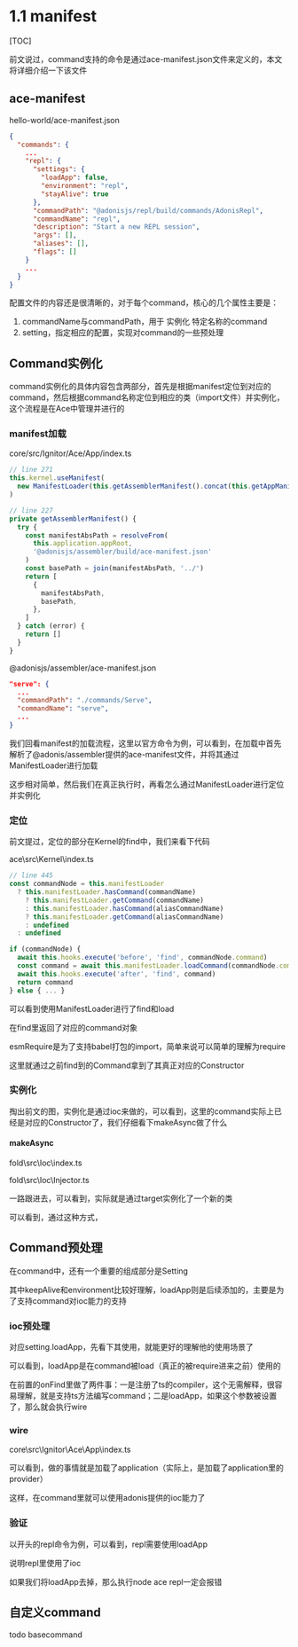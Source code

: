 # 1.1 manifest

[TOC]

前文说过，command支持的命令是通过ace-manifest.json文件来定义的，本文将详细介绍一下该文件

## ace-manifest
hello-world/ace-manifest.json

``` json
{
  "commands": {
    ...
    "repl": {
      "settings": {
        "loadApp": false,
        "environment": "repl",
        "stayAlive": true
      },
      "commandPath": "@adonisjs/repl/build/commands/AdonisRepl",
      "commandName": "repl",
      "description": "Start a new REPL session",
      "args": [],
      "aliases": [],
      "flags": []
    }
    ...
  }
}
```

配置文件的内容还是很清晰的，对于每个command，核心的几个属性主要是：
1. commandName与commandPath，用于 实例化 特定名称的command
1. setting，指定相应的配置，实现对command的一些预处理

## Command实例化
command实例化的具体内容包含两部分，首先是根据manifest定位到对应的command，然后根据command名称定位到相应的类（import文件）并实例化，这个流程是在Ace中管理并进行的

### manifest加载
core/src/Ignitor/Ace/App/index.ts
``` js {3,9-12}
// line 271
this.kernel.useManifest(
  new ManifestLoader(this.getAssemblerManifest().concat(this.getAppManifest()))
)

// line 227
private getAssemblerManifest() {
  try {
    const manifestAbsPath = resolveFrom(
      this.application.appRoot,
      '@adonisjs/assembler/build/ace-manifest.json'
    )
    const basePath = join(manifestAbsPath, '../')
    return [
      {
        manifestAbsPath,
        basePath,
      },
    ]
  } catch (error) {
    return []
  }
}
```

@adonisjs/assembler/ace-manifest.json
``` json
"serve": {
  ...
  "commandPath": "./commands/Serve",
  "commandName": "serve",
  ...
}
```


我们回看manifest的加载流程，这里以官方命令为例，可以看到，在加载中首先解析了@adonis/assembler提供的ace-manifest文件，并将其通过ManifestLoader进行加载

这步相对简单，然后我们在真正执行时，再看怎么通过ManifestLoader进行定位并实例化

### 定位
前文提过，定位的部分在Kernel的find中，我们来看下代码

ace\src\Kernel\index.ts
``` js
// line 445
const commandNode = this.manifestLoader
  ? this.manifestLoader.hasCommand(commandName)
    ? this.manifestLoader.getCommand(commandName)
    : this.manifestLoader.hasCommand(aliasCommandName)
    ? this.manifestLoader.getCommand(aliasCommandName)
    : undefined
  : undefined

if (commandNode) {
  await this.hooks.execute('before', 'find', commandNode.command)
  const command = await this.manifestLoader.loadCommand(commandNode.command.commandName)
  await this.hooks.execute('after', 'find', command)
  return command
} else { ... }
```

可以看到使用ManifestLoader进行了find和load



在find里返回了对应的command对象



esmRequire是为了支持babel打包的import，简单来说可以简单的理解为require

这里就通过之前find到的Command拿到了其真正对应的Constructor

### 实例化


掏出前文的图，实例化是通过ioc来做的，可以看到，这里的command实际上已经是对应的Constructor了，我们仔细看下makeAsync做了什么

#### makeAsync
fold\src\Ioc\index.ts

fold\src\Ioc\Injector.ts



一路跟进去，可以看到，实际就是通过target实例化了一个新的类

可以看到，通过这种方式，

## Command预处理
在command中，还有一个重要的组成部分是Setting

其中keepAlive和environment比较好理解，loadApp则是后续添加的，主要是为了支持command对ioc能力的支持

### ioc预处理
对应setting.loadApp，先看下其使用，就能更好的理解他的使用场景了



可以看到，loadApp是在command被load（真正的被require进来之前）使用的

在前置的onFind里做了两件事：一是注册了ts的compiler，这个无需解释，很容易理解，就是支持ts方法编写command；二是loadApp，如果这个参数被设置了，那么就会执行wire

### wire
core\src\Ignitor\Ace\App\index.ts



可以看到，做的事情就是加载了application（实际上，是加载了application里的provider）

这样，在command里就可以使用adonis提供的ioc能力了

### 验证
以开头的repl命令为例，可以看到，repl需要使用loadApp



说明repl里使用了ioc

如果我们将loadApp去掉，那么执行node ace repl一定会报错





## 自定义command
todo basecommand

